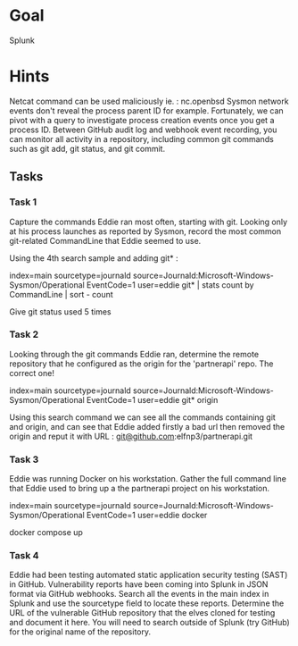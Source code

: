 # Goal
Splunk

# Hints 
Netcat command can be used maliciously ie. : nc.openbsd
Sysmon network events don't reveal the process parent ID for example. Fortunately, we can pivot with a query to investigate process creation events once you get a process ID.
Between GitHub audit log and webhook event recording, you can monitor all activity in a repository, including common git commands such as git add, git status, and git commit.

## Tasks 

### Task 1 

Capture the commands Eddie ran most often, starting with git. Looking only at his process launches as reported by Sysmon, record the most common git-related CommandLine that Eddie seemed to use. 

Using the 4th search sample and adding git* :

index=main sourcetype=journald source=Journald:Microsoft-Windows-Sysmon/Operational EventCode=1 user=eddie git*
| stats count by CommandLine 
| sort - count

Give git status used 5 times

### Task 2

Looking through the git commands Eddie ran, determine the remote repository that he configured as the origin for the 'partnerapi' repo. The correct one!

index=main sourcetype=journald source=Journald:Microsoft-Windows-Sysmon/Operational EventCode=1 user=eddie git* origin

Using this search command we can see all the commands containing git and origin, and can see that Eddie added firstly a bad url then removed the origin and reput it with URL : 
git@github.com:elfnp3/partnerapi.git

### Task 3 

Eddie was running Docker on his workstation. Gather the full command line that Eddie used to bring up a the partnerapi project on his workstation.

index=main sourcetype=journald source=Journald:Microsoft-Windows-Sysmon/Operational EventCode=1 user=eddie docker

docker compose up

### Task 4 

Eddie had been testing automated static application security testing (SAST) in GitHub. Vulnerability reports have been coming into Splunk in JSON format via GitHub webhooks. Search all the events in the main index in Splunk and use the sourcetype field to locate these reports. Determine the URL of the vulnerable GitHub repository that the elves cloned for testing and document it here. You will need to search outside of Splunk (try GitHub) for the original name of the repository.
